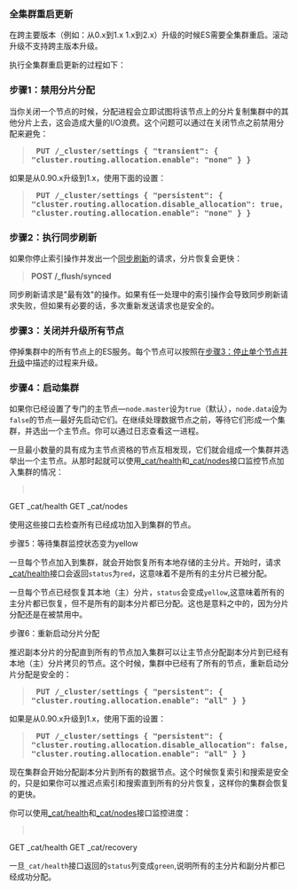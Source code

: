 ### 全集群重启更新

在跨主要版本（例如：从0.x到1.x 1.x到2.x）升级的时候ES需要全集群重启。滚动升级不支持跨主版本升级。

执行全集群重启更新的过程如下：

### 步骤1：禁用分片分配

当你关闭一个节点的时候，分配进程会立即试图将该节点上的分片复制集群中的其他分片上去，这会造成大量的I/O浪费。这个问题可以通过在关闭节点之前禁用分配来避免：

> **<pre>
PUT /_cluster/settings
{
    "transient": {
      "cluster.routing.allocation.enable": "none"
    }
}
> </pre>**

如果是从0.90.x升级到1.x，使用下面的设置：

> **<pre>
PUT /_cluster/settings
{
    "persistent": {
      "cluster.routing.allocation.disable_allocation": true,
      "cluster.routing.allocation.enable": "none"
  }
}
> </pre>**

### 步骤2：执行同步刷新

如果你停止索引操作并发出一个[同步刷新](https://www.elastic.co/guide/en/elasticsearch/reference/2.3/indices-synced-flush.html)的请求，分片恢复会更快：

> **POST /_flush/synced**

同步刷新请求是"最有效"的操作。如果有任一处理中的索引操作会导致同步刷新请求失败，但如果有必要的话，多次重新发送请求也是安全的。

### 步骤3：关闭并升级所有节点

停掉集群中的所有节点上的ES服务。每个节点可以按照在[步骤3：停止单个节点并升级](https://www.elastic.co/guide/en/elasticsearch/reference/current/rolling-upgrades.html#upgrade-node)中描述的过程来升级。

### 步骤4：启动集群

如果你已经设置了专门的主节点—`node.master`设为`true`（默认），`node.data`设为`false`的节点—最好先启动它们。在继续处理数据节点之前，等待它们形成一个集群，并选出一个主节点。你可以通过日志查看这一进程。

一旦最小数量的具有成为主节点资格的节点互相发现，它们就会组成一个集群并选举出一个主节点。从那时起就可以使用[_cat/health](https://www.elastic.co/guide/en/elasticsearch/reference/current/cat-health.html)和[_cat/nodes](https://www.elastic.co/guide/en/elasticsearch/reference/current/cat-nodes.html)接口监控节点加入集群的情况：

> <pre>
GET _cat/health
GET _cat/nodes
> </pre>

使用这些接口去检查所有已经成功加入到集群的节点。

步骤5：等待集群监控状态变为yellow

一旦每个节点加入到集群，就会开始恢复所有本地存储的主分片。开始时，请求[_cat/health](https://www.elastic.co/guide/en/elasticsearch/reference/current/cat-health.html)接口会返回`status`为`red`，这意味着不是所有的主分片已被分配。

一旦每个节点已经恢复其本地（主）分片，`status`会变成`yellow`,这意味着所有的主分片都已恢复，但不是所有的副本分片都已分配。这也是意料之中的，因为分片分配还是在被禁用中。

步骤6：重新启动分片分配

推迟副本分片的分配直到所有的节点加入集群可以让主节点分配副本分片到已经有本地（主）分片拷贝的节点。这个时候，集群中已经有了所有的节点，重新启动分片分配是安全的：

> **<pre>
PUT /_cluster/settings
{
    "persistent": {
      "cluster.routing.allocation.enable": "all"
    }
}
> </pre>**


如果是从0.90.x升级到1.x，使用下面的设置：

>  **<pre>
PUT /_cluster/settings
{
    "persistent": {
      "cluster.routing.allocation.disable_allocation": false,
      "cluster.routing.allocation.enable": "all"
    }
}
>  </pre>**

现在集群会开始分配副本分片到所有的数据节点。这个时候恢复索引和搜索是安全的，只是如果你可以推迟点索引和搜索直到所有的分片恢复，这样你的集群会恢复的更快。

你可以使用[_cat/health](https://www.elastic.co/guide/en/elasticsearch/reference/current/cat-health.html)和[_cat/nodes](https://www.elastic.co/guide/en/elasticsearch/reference/current/cat-nodes.html)接口监控进度：

> <pre>
GET _cat/health
GET _cat/recovery
> </pre>

一旦`_cat/health`接口返回的`status`列变成`green`,说明所有的主分片和副分片都已经成功分配。

